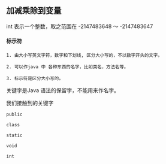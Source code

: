 ## 加减乘除到变量

int 表示一个整数，取之范围在 -2147483648 ～ -2147483647



#### 标示符

```
1. 由大小写英文字符，数字和下划线, 区分大小写的，不以数字开头的文字。

2. 可以作java 中 各种东西的名字，比如类名，方法名等。

3. 标示符是区分大小写的。

```


关键字是Java 语法的保留字，不能用来作名字。

我们接触到的关键字

```
public

class

static

void

int
```


